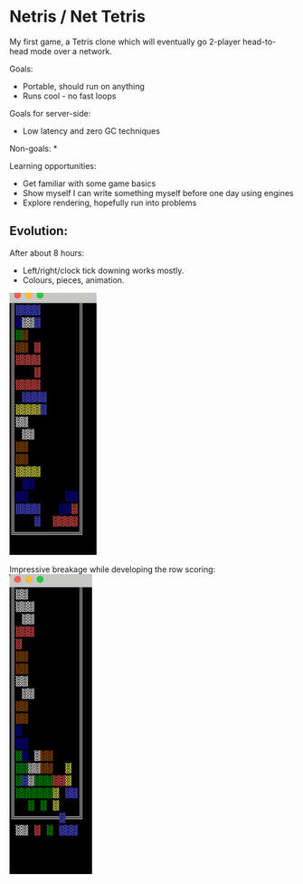 # Netris / Net  Tetris

My first game, a Tetris clone which will eventually go 2-player head-to-head mode over a network.

Goals:
* Portable, should run on anything
* Runs cool - no fast loops

Goals for server-side:
* Low latency and zero GC techniques

Non-goals:
* 

Learning opportunities:
* Get familiar with some game basics
* Show myself I can write something myself before one day using engines
* Explore rendering, hopefully run into problems

## Evolution:

After about 8 hours:
* Left/right/clock tick downing works mostly.
* Colours, pieces, animation.

![img.png](/history-pics/img0.png)

Impressive breakage while developing the row scoring:
![img.png](/history-pics/img1.png)

